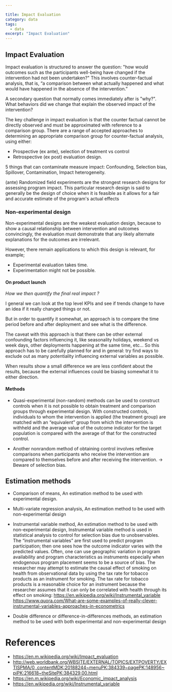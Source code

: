 ```yaml
---

title: Impact Evaluation
category: data
tags:
  - data
excerpt: "Impact Evaluation"
---
```



## Impact Evaluation

Impact evaluation is structured to answer the question: "how would outcomes such as the participants well-being have changed if the intervention had not been undertaken?" This involves counter-factual analysis, that is, “a comparison between what actually happened and what would have happened in the absence of the intervention.”

A secondary question that normally comes immediately after is "why?". What behaviors did we change that explain the observed impact of the intervention?

The key challenge in impact evaluation is that the counter factual cannot be directly observed and must be approximated with reference to a comparison group. There are a range of accepted approaches to determining an appropriate comparison group for counter-factual analysis, using either:
 - Prospective (ex ante), selection of treatment vs control
 - Retrospective (ex post) evaluation design. 

5 things that can contaminate measure impact: Confounding, Selection bias, Spillover, Contamination, Impact heterogeneity.

(ante) Randomized field experiments are the strongest research designs for assessing program impact. This particular research design is said to generally be the design of choice when it is feasible as it allows for a fair and accurate estimate of the program's actual effects



### Non-experimental design

Non-experimental designs are the weakest evaluation design, because to show a causal relationship between intervention and outcomes convincingly, the evaluation must demonstrate that any likely alternate explanations for the outcomes are irrelevant.

However, there remain applications to which this design is relevant, for example;
- Experimental evaluation takes time.
- Experimentation might not be possible.

#### On product launch 

*How we then quantify the final real impact ?*

I general we can look at the top level KPIs and see if trends change to have an idea if it really changed things or not. 

But in order to quantify it somewhat, an approach is to compare the time period before and after deployment and see what is the difference.

The caveat with this approach is that there can be other external confounding factors influencing it, like seasonality holidays, weekend vs week days, other deployments happening at the same time, etc... So this approach has to be carefully planned for and in general: try find ways to exclude out as many potentiality influencing external variables as possible.

When results show a small difference we are less confident about the results, because the external influences could be biasing somewhat it to either direction.


#### Methods

- Quasi-experimental (non-random) methods can be used to construct controls when it is not possible to obtain treatment and comparison groups through experimental design. With constructed controls, individuals to whom the intervention is applied (the treatment group) are matched with an “equivalent” group from which the intervention is withheld and the average value of the outcome indicator for the target population is compared with the average of that for the constructed control.

- Another nonrandom method of obtaining control involves reflexive comparisons when participants who receive the intervention are compared to themselves before and after receiving the intervention. -> Beware of selection bias.





## Estimation methods

- Comparison of means, An estimation method to be used with experimental design.

- Multi-variate regression analysis, An estimation method to be used with non-experimental design

- Instrumental variable method, An estimation method to be used with non-experimental design, Instrumental variable method is used in statistical analysis to control for selection bias due to unobservables. The “instrumental variables” are first used to predict program participation; then one sees how the outcome indicator varies with the predicted values. Often, one can use geographic variation in program availability and program characteristics as instruments especially when endogenous program placement seems to be a source of bias. The researcher may attempt to estimate the causal effect of smoking on health from observational data by using the tax rate for tobacco products as an instrument for smoking. The tax rate for tobacco products is a reasonable choice for an instrument because the researcher assumes that it can only be correlated with health through its effect on smoking: https://en.wikipedia.org/wiki/Instrumental_variable https://www.quora.com/What-are-some-examples-of-really-clever-instrumental-variables-approaches-in-econometrics

- Double difference or difference-in-differences methods, an estimation method to be used with both experimental and non-experimental design



# References

- https://en.m.wikipedia.org/wiki/Impact_evaluation
- http://web.worldbank.org/WBSITE/EXTERNAL/TOPICS/EXTPOVERTY/EXTISPMA/0,,contentMDK:20188244~menuPK:384339~pagePK:148956~piPK:216618~theSitePK:384329,00.html
- https://en.m.wikipedia.org/wiki/Economic_impact_analysis
- https://en.wikipedia.org/wiki/Instrumental_variable
